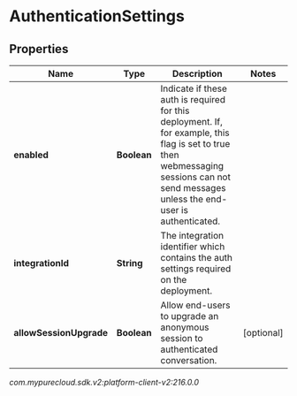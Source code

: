 # AuthenticationSettings


## Properties

| Name | Type | Description | Notes |
| ------------ | ------------- | ------------- | ------------- |
| **enabled** | **Boolean** | Indicate if these auth is required for this deployment. If, for example, this flag is set to true then webmessaging sessions can not send messages unless the end-user is authenticated. |  |
| **integrationId** | **String** | The integration identifier which contains the auth settings required on the deployment. |  |
| **allowSessionUpgrade** | **Boolean** | Allow end-users to upgrade an anonymous session to authenticated conversation. |  [optional] |




_com.mypurecloud.sdk.v2:platform-client-v2:216.0.0_
